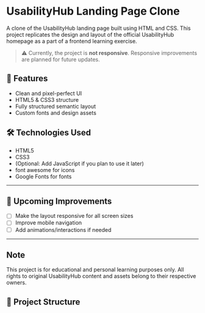 # UsabilityHub Landing Page Clone

A clone of the UsabilityHub landing page built using HTML and CSS. This project replicates the design and layout of the official UsabilityHub homepage as a part of a frontend learning exercise.

> ⚠️ Currently, the project is **not responsive**. Responsive improvements are planned for future updates.

## 🚀 Features

- Clean and pixel-perfect UI
- HTML5 & CSS3 structure
- Fully structured semantic layout
- Custom fonts and design assets

## 🛠️ Technologies Used

- HTML5
- CSS3
- (Optional: Add JavaScript if you plan to use it later)
- font awesome for icons
- Google Fonts for fonts
---

## 🎯 Upcoming Improvements

- [ ] Make the layout responsive for all screen sizes
- [ ] Improve mobile navigation
- [ ] Add animations/interactions if needed

---
## Note
This project is for educational and personal learning purposes only. All rights to original UsabilityHub content and assets belong to their respective owners.


## 📁 Project Structure


